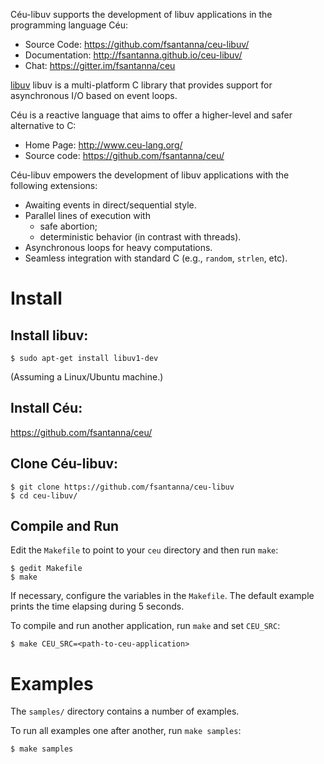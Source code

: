 Céu-libuv supports the development of libuv applications in the programming
language Céu:

- Source Code:   https://github.com/fsantanna/ceu-libuv/
- Documentation: http://fsantanna.github.io/ceu-libuv/
- Chat:          https://gitter.im/fsantanna/ceu

[libuv](http://www.libuv.org/) libuv is a multi-platform C library that
provides support for asynchronous I/O based on event loops.

Céu is a reactive language that aims to offer a higher-level and safer
alternative to C:

- Home Page:   http://www.ceu-lang.org/
- Source code: https://github.com/fsantanna/ceu/

Céu-libuv empowers the development of libuv applications with the following
extensions:

- Awaiting events in direct/sequential style.
  <!-- (e.g., timers, key presses, mouse motion, etc).-->
- Parallel lines of execution with
    - safe abortion;
    - deterministic behavior (in contrast with threads).
- Asynchronous loops for heavy computations.
- Seamless integration with standard C (e.g., `random`, `strlen`, etc).

Install
=======

## Install libuv:

```
$ sudo apt-get install libuv1-dev
```

(Assuming a Linux/Ubuntu machine.)

## Install Céu:

https://github.com/fsantanna/ceu/

## Clone Céu-libuv:

```
$ git clone https://github.com/fsantanna/ceu-libuv
$ cd ceu-libuv/
```

## Compile and Run

Edit the `Makefile` to point to your `ceu` directory and then run `make`:

```
$ gedit Makefile
$ make
```

If necessary, configure the variables in the `Makefile`.
The default example prints the time elapsing during 5 seconds.

To compile and run another application, run `make` and set `CEU_SRC`:

```
$ make CEU_SRC=<path-to-ceu-application>
```

Examples
========

The `samples/` directory contains a number of examples.

To run all examples one after another, run `make samples`:

```
$ make samples
```
